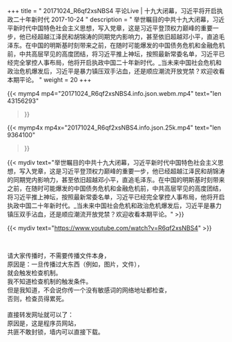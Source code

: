 +++
title = " 20171024_R6qf2xsNBS4 平论Live | 十九大闭幕，习近平将开启执政二十年新时代 2017-10-24 "
description = " 举世瞩目的中共十九大闭幕，习近平新时代中国特色社会主义思想，写入党章，这是习近平登顶权力巅峰的重要一步，他已经超越江泽民和胡锦涛的同期党内影响力，甚至依旧超越邓小平，直追毛泽东。在中国的明斯基时刻带来之前，在随时可能爆发的中国债务危机和金融危机前，中共高层罕见的高度团结，将习近平推上神坛，按照最新常委名单，习近平已经完全掌控人事布局，他将开启执政中国二十年新时代。_当未来中国社会危机和政治危机爆发后，习近平是暴力镇压双手沾血，还是顺应潮流开放党禁？欢迎收看本期平论。 "
weight = 20
+++

{{< mymp4 mp4="20171024_R6qf2xsNBS4.info.json.webm.mp4" 
text="len 43156293"
>}}

{{< mymp4x  mp4x="20171024_R6qf2xsNBS4.info.json.25k.mp4"
text="len 9364100"
>}}


{{< mydiv text="举世瞩目的中共十九大闭幕，习近平新时代中国特色社会主义思想，写入党章，这是习近平登顶权力巅峰的重要一步，他已经超越江泽民和胡锦涛的同期党内影响力，甚至依旧超越邓小平，直追毛泽东。在中国的明斯基时刻带来之前，在随时可能爆发的中国债务危机和金融危机前，中共高层罕见的高度团结，将习近平推上神坛，按照最新常委名单，习近平已经完全掌控人事布局，他将开启执政中国二十年新时代。_当未来中国社会危机和政治危机爆发后，习近平是暴力镇压双手沾血，还是顺应潮流开放党禁？欢迎收看本期平论。" >}}
<br>

{{< mydiv text="https://www.youtube.com/watch?v=R6qf2xsNBS4" >}}


<br>

请大家传播时，不需要传播文件本身，<br>
原因是：一旦传播过大东西（例如，图片，文件），<br>
就会触发检查机制。<br>
我不知道检查机制的触发条件。<br>
但是我知道，不会说你传一个没有敏感词的网络地址都检查，<br>
否则，检查员得累死。<br><br>
直接转发网址就可以了：<br>
原因是，这是程序员网站，<br>
共匪不敢封锁，墙内可以直接下载。


